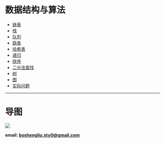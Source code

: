 <!--
    作者：刘博生
    email: boshengliu.sty0@gmail.com
**  本文档可用于个人学习目的，不得用于商业目的  **
-->

# 数据结构与算法


* [链表](/data_structures_algorithms_notes/chapter/links.md)
* [栈](/data_structures_algorithms_notes/chapter/stack.md)
* [队列](/data_structures_algorithms_notes/chapter/queue.md)
* [跳表](/data_structures_algorithms_notes/chapter/skiplist.md)
* [哈希表](/data_structures_algorithms_notes/chapter/hash.md)     
* [递归](/data_structures_algorithms_notes/chapter/recursive.md)
* [排序](/data_structures_algorithms_notes/chapter/sort.md)
* [二分法查找](/data_structures_algorithms_notes/chapter/search&list.md)
* [树](/data_structures_algorithms_notes/chapter/tree.md)
* [图](/data_structures_algorithms_notes/chapter/graph.md)  
* [实际问题](/data_structures_algorithms_notes/chapter/real_problem.md)

---

# 导图

![](https://upload-images.jianshu.io/upload_images/16911112-e68fc1f79b82e14f.PNG?imageMogr2/auto-orient/strip%7CimageView2/2/w/1240)


**email: boshengliu.sty0@gmail.com** 